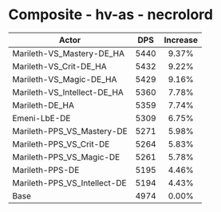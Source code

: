 # Composite - hv-as - necrolord
| Actor | DPS | Increase |
|---|:---:|:---:|
|Marileth-VS_Mastery-DE_HA|5440|9.37%|
|Marileth-VS_Crit-DE_HA|5432|9.22%|
|Marileth-VS_Magic-DE_HA|5429|9.16%|
|Marileth-VS_Intellect-DE_HA|5360|7.78%|
|Marileth-DE_HA|5359|7.74%|
|Emeni-LbE-DE|5309|6.75%|
|Marileth-PPS_VS_Mastery-DE|5271|5.98%|
|Marileth-PPS_VS_Crit-DE|5264|5.83%|
|Marileth-PPS_VS_Magic-DE|5261|5.78%|
|Marileth-PPS-DE|5195|4.46%|
|Marileth-PPS_VS_Intellect-DE|5194|4.43%|
|Base|4974|0.00%|
